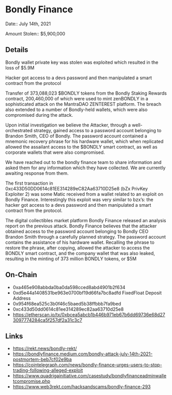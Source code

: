 # Bondly Finance

Date:: July 14th, 2021

Amount Stolen:: $5,900,000


## Details

Bondly wallet private key was stolen was exploited which resulted in the loss of $5.9M

Hacker got access to a devs password and then manipulated a smart contract from the protocol

Transfer of 373,088,023 $BONDLY tokens from the Bondly Staking Rewards contract, 200,460,000 of which were used to mint zenBONDLY in a sophisticated attack on the MantraDAO ZENTEREST platform. The breach also extended to a number of Bondly-held wallets, which were also compromised during the attack.

Upon initial investigation we believe the Attacker, through a well-orchestrated strategy, gained access to a password account belonging to Brandon Smith, CEO of Bondly. The password account contained a mnemonic recovery phrase for his hardware wallet, which when replicated allowed the assailant access to the $BONDLY smart contract, as well as corporate wallets that were also compromised.

We have reached out to the bondly finance team to share information and asked them for any information which they have collected. We are currently awaiting response from them.

The first transaction in 0xc433D50DD0614c81EE314289eC82Aa63710D25e8 (bZx PrivKey Exploiter 2) was some Matic received from a wallet related to an exploit on Bondly Finance. Interestingly this exploit was very similar to bzx’s: the hacker got access to a devs password and then manipulated a smart contract from the protocol.

The digital collectibles market platform Bondly Finance released an analysis report on the previous attack. Bondly Finance believes that the attacker obtained access to the password account belonging to Bondly CEO Brandon Smith through a carefully planned strategy. The password account contains the assistance of his hardware wallet. Recalling the phrase to restore the phrase, after copying, allowed the attacker to access the BONDLY smart contract, and the company wallet that was also leaked, resulting in the minting of 373 million BONDLY tokens, or $5M




## On-Chain

- 0xa465e908abbda0ba0da598cced8abd4901b2f634
- 0xd5e44a1408531be963e0700bf19d66fa7bc8adfd FixedFloat Deposit Address
- 0x954f68ea525c3b0f46c5baed5b38ffbbb7fa9bed
- 0xc433d50dd0614c81ee314289ec82aa63710d25e8
- https://etherscan.io/tx/0xbcea5abcb1b446b971eb67b6dd69736e68d273097774284ca5f257df2a31c3c7



## Links

- https://rekt.news/bondly-rekt/
- https://bondlyfinance.medium.com/bondly-attack-july-14th-2021-postmortem-beb7cf02e9ba
- https://cointelegraph.com/news/bondly-finance-urges-users-to-stop-trading-following-alleged-exploit
- https://www.quadrigainitiative.com/casestudy/bondlyfinanceadminwalletcompromise.php
- https://www.web3rekt.com/hacksandscams/bondly-finance-293
